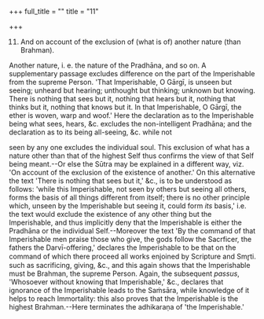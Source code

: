 +++
full_title = ""
title = "11"

+++


11. And on account of the exclusion of (what is of) another nature (than Brahman).

Another nature, i. e. the nature of the Pradhāna, and so on. A supplementary passage excludes difference on the part of the Imperishable from the supreme Person. 'That Imperishable, O Gārgī, is unseen but seeing; unheard but hearing; unthought but thinking; unknown but knowing. There is nothing that sees but it, nothing that hears but it, nothing that thinks but it, nothing that knows but it. In that Imperishable, O Gārgī, the ether is woven, warp and woof.' Here the declaration as to the Imperishable being what sees, hears, &c. excludes the non-intelligent Pradhāna; and the declaration as to its being all-seeing, &c. while not

seen by any one excludes the individual soul. This exclusion of what has a nature other than that of the highest Self thus confirms the view of that Self being meant.--Or else the Sūtra may be explained in a different way, viz. 'On account of the exclusion of the existence of another.' On this alternative the text 'There is nothing that sees but it,' &c., is to be understood as follows: 'while this Imperishable, not seen by others but seeing all others, forms the basis of all things different from itself; there is no other principle which, unseen by the Imperishable but seeing it, could form _its_ basis,' i.e. the text would exclude the existence of any other thing but the Imperishable, and thus implicitly deny that the Imperishable is either the Pradhāna or the individual Self.--Moreover the text 'By the command of that Imperishable men praise those who give, the gods follow the Sacrficer, the fathers the Darvī-offering,' declares the Imperishable to be that on the command of which there proceed all works enjoined by Scripture and Smr̥ti. such as sacrificing, giving, &c., and this again shows that the Imperishable must be Brahman, the supreme Person. Again, the subsequent _passus_, 'Whosoever without knowing that Imperishable,' &c., declares that ignorance of the Imperishable leads to the Saṁsāra, while knowledge of it helps to reach Immortality: this also proves that the Imperishable is the highest Brahman.--Here terminates the adhikaraṇa of 'the Imperishable.'

